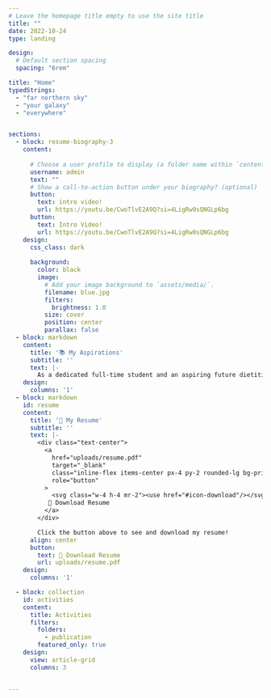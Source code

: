 ```yaml
---
# Leave the homepage title empty to use the site title
title: ""
date: 2022-10-24
type: landing

design:
  # Default section spacing
  spacing: "6rem"

title: "Home"
typedStrings:
  - "far northern sky"
  - "your galaxy"
  - "everywhere"


sections:
  - block: resume-biography-3
    content:
      
      # Choose a user profile to display (a folder name within `content/authors/`)
      username: admin
      text: ""
      # Show a call-to-action button under your biography? (optional)
      button:
        text: intro video!
        url: https://youtu.be/CwoTlvE2A9Q?si=4LigRw0sQNGLp6bg
      button:
        text: Intro Video!
        url: https://youtu.be/CwoTlvE2A9Q?si=4LigRw0sQNGLp6bg
    design:
      css_class: dark
     
      background:
        color: black
        image:
          # Add your image background to `assets/media/`.
          filename: blue.jpg
          filters:
            brightness: 1.0
          size: cover
          position: center
          parallax: false
  - block: markdown
    content:
      title: '📚 My Aspirations'
      subtitle: ''
      text: |-
        As a dedicated full-time student and an aspiring future dietitian that is willing to give out the best for the sake of public’s health. Someone that takes pride in nutrition and how it affects one’s way of living. Is optimistic in finding opportunities to apply knowledge in real-world and professional setting.
    design:
      columns: '1'
  - block: markdown
    id: resume
    content:
      title: '📜 My Resume'
      subtitle: ''
      text: |-
        <div class="text-center">
          <a
            href="uploads/resume.pdf"
            target="_blank"
            class="inline-flex items-center px-4 py-2 rounded-lg bg-primary hover:bg-primary-dark text-white"
            role="button"
          >
            <svg class="w-4 h-4 mr-2"><use href="#icon-download"/></svg>
           🔗 Download Resume
          </a>
        </div>

        Click the button above to see and download my resume!
      align: center
      button:
        text: 📄 Download Resume
        url: uploads/resume.pdf  
    design:
      columns: '1'

  - block: collection
    id: activities
    content:
      title: Activities
      filters:
        folders:
          - publication
        featured_only: true
    design:
      view: article-grid
      columns: 3


---
```

